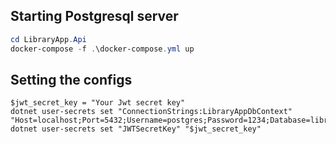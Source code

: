 ## Starting Postgresql server
```powershell
cd LibraryApp.Api
docker-compose -f .\docker-compose.yml up
```

## Setting the configs
```powershel
$jwt_secret_key = "Your Jwt secret key"
dotnet user-secrets set "ConnectionStrings:LibraryAppDbContext" "Host=localhost;Port=5432;Username=postgres;Password=1234;Database=library_db;"
dotnet user-secrets set "JWTSecretKey" "$jwt_secret_key"
```